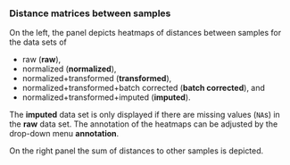 ### Distance matrices between samples

On the left, the panel depicts heatmaps of distances between samples for 
the data sets of

 - raw (**raw**), 
 - normalized (**normalized**), 
 - normalized+transformed (**transformed**), 
 - normalized+transformed+batch corrected (**batch corrected**), and 
 - normalized+transformed+imputed (**imputed**).
 
The **imputed** data set is only displayed if there are 
missing values (`NA`s) in the **raw** data set. 
The annotation of the heatmaps can be adjusted by the drop-down
menu **annotation**.

On the right panel the sum of distances to other samples is depicted. 